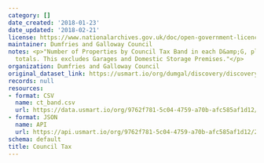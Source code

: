 ```yaml
---
category: []
date_created: '2018-01-23'
date_updated: '2018-02-21'
license: https://www.nationalarchives.gov.uk/doc/open-government-licence/version/3/
maintainer: Dumfries and Galloway Council
notes: <p>"Number of Properties by Council Tax Band in each D&amp;G, plus All-Scotland
  totals. This excludes Garages and Domestic Storage Premises."</p>
organization: Dumfries and Galloway Council
original_dataset_link: https://usmart.io/org/dumgal/discovery/discovery-view-detail/8c6e6e6c-8f11-4eab-a401-1318b477ffad
records: null
resources:
- format: CSV
  name: ct_band.csv
  url: https://data.usmart.io/org/9762f781-5c04-4759-a70b-afc585af1d12/resource?resourceGUID=07ca781c-21a0-4ee6-937f-b4048c6fd0d1
- format: JSON
  name: API
  url: https://api.usmart.io/org/9762f781-5c04-4759-a70b-afc585af1d12/219fbf9a-4471-4997-8ea9-95c55c063442/1/urql
schema: default
title: Council Tax
---
```

